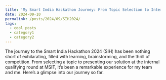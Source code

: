 ```yaml
---
title: 'My Smart India Hackathon Journey: From Topic Selection to Internal Qualifying Round'
date: 2024-09-10 
permalink: /posts/2024/09/SIH2024/
tags:
  - cool posts
  - category1
  - category2
---
```


The journey to the Smart India Hackathon 2024 (SIH) has been nothing short of exhilarating, filled with learning, brainstorming, and the thrill of competition. From selecting a topic to presenting our solution at the internal qualifying round at MSIT, it’s been a remarkable experience for my team and me. Here’s a glimpse into our journey so far.

